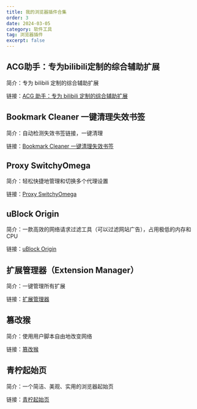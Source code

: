 ```yaml
---
title: 我的浏览器插件合集
order: 3
date: 2024-03-05
category: 软件工具
tag: 浏览器插件
excerpt: false
---
```


## ACG助手：专为bilibili定制的综合辅助扩展

简介：专为 bilibili 定制的综合辅助扩展

链接：[ACG 助手：专为 bilibili 定制的综合辅助扩展](https://microsoftedge.microsoft.com/addons/detail/acg助手：专为bilibili定制的综合辅助扩展/fcfebhekhbkhjjimonjmbgmkbclheaoh?hl=zh-CN)

## Bookmark Cleaner 一键清理失效书签

简介：自动检测失效书签链接，一键清理

链接：[Bookmark Cleaner 一键清理失效书签](https://microsoftedge.microsoft.com/addons/detail/bookmark-cleaner-一键清理失效书签/ngmgejoidapgeildppmahnlegckjdggm?hl=zh-CN)

## Proxy SwitchyOmega

简介：轻松快捷地管理和切换多个代理设置                                    

链接：[Proxy SwitchyOmega](https://microsoftedge.microsoft.com/addons/detail/proxy-switchyomega/fdbloeknjpnloaggplaobopplkdhnikc?hl=zh-CN)                                               
## uBlock Origin                               

简介：一款高效的网络请求过滤工具（可以过滤网站广告），占用极低的内存和 CPU

链接：[uBlock Origin](https://microsoftedge.microsoft.com/addons/detail/ublock-origin/odfafepnkmbhccpbejgmiehpchacaeak?hl=zh-CN)        

## 扩展管理器（Extension Manager）          

简介：一键管理所有扩展                                           

链接：[扩展管理器](https://microsoftedge.microsoft.com/addons/detail/扩展管理器（extension-manager）/bhahgfgngfghgjhnpplmemebhenieijb?hl=zh-CN)                                       

## 篡改猴 

简介：使用用户脚本自由地改变网络                                          

链接：[篡改猴](https://microsoftedge.microsoft.com/addons/detail/篡改猴/iikmkjmpaadaobahmlepeloendndfphd?hl=zh-CN)                                                                     
## 青柠起始页                                  

简介：一个简洁、美观、实用的浏览器起始页                                   

链接：[青柠起始页](https://microsoftedge.microsoft.com/addons/detail/青柠起始页/pcpnigdkpcgemocnjhebmajldpjlbeom?hl=zh-CN)                                       
